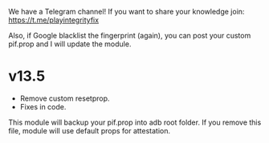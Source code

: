 We have a Telegram channel!
If you want to share your knowledge join:
https://t.me/playintegrityfix

Also, if Google blacklist the fingerprint (again), you can post your custom pif.prop and I will update the module.

# v13.5

- Remove custom resetprop.
- Fixes in code.

This module will backup your pif.prop into adb root folder.
If you remove this file, module will use default props for attestation.